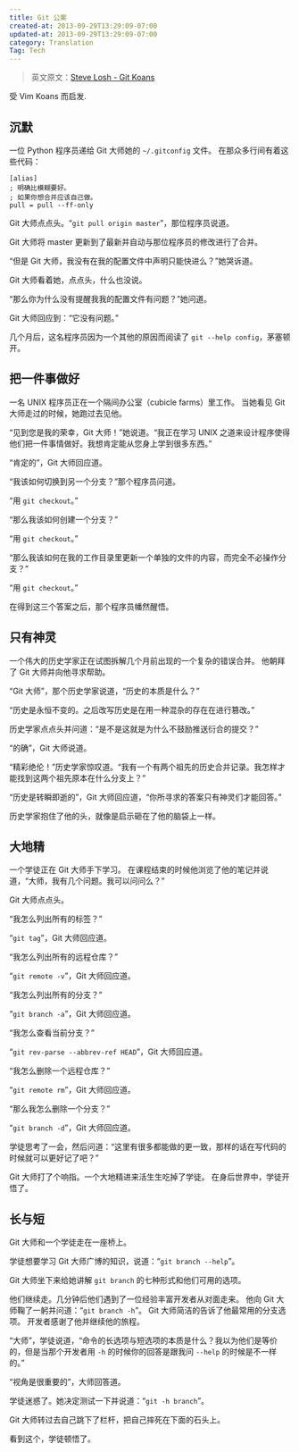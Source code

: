 ```yaml
---
title: Git 公案
created-at: 2013-09-29T13:29:09-07:00
updated-at: 2013-09-29T13:29:09-07:00
category: Translation
Tag: Tech
---
```


> 英文原文：[Steve Losh - Git Koans](http://stevelosh.com/blog/2013/04/git-koans/)<br/>


受 Vim Koans 而启发.

## 沉默

一位 Python 程序员递给 Git 大师她的 `~/.gitconfig` 文件。
在那众多行间有着这些代码：

    [alias]
    ; 明确比模糊要好。
    ; 如果你想合并应该自己做。
    pull = pull --ff-only

Git 大师点点头。“`git pull origin master`”，那位程序员说道。

Git 大师将 master 更新到了最新并自动与那位程序员的修改进行了合并。

“但是 Git 大师，我没有在我的配置文件中声明只能快进么？”她哭诉道。

Git 大师看着她，点点头，什么也没说。

“那么你为什么没有提醒我我的配置文件有问题？”她问道。

Git 大师回应到：“它没有问题。”

几个月后，这名程序员因为一个其他的原因而阅读了 `git --help config`，茅塞顿开。


## 把一件事做好

一名 UNIX 程序员正在一个隔间办公室（cubicle farms）里工作。
当她看见 Git 大师走过的时候，她跑过去见他。

“见到您是我的荣幸，Git 大师！”她说道。“我正在学习 UNIX 之道来设计程序使得他们把一件事情做好。我想肯定能从您身上学到很多东西。”

“肯定的”，Git 大师回应道。

“我该如何切换到另一个分支？”那个程序员问道。

“用 `git checkout`。”

“那么我该如何创建一个分支？”

“用 `git checkout`。”

“那么我该如何在我的工作目录里更新一个单独的文件的内容，而完全不必操作分支？”

“用 `git checkout`。”

在得到这三个答案之后，那个程序员幡然醒悟。

## 只有神灵

一个伟大的历史学家正在试图拆解几个月前出现的一个复杂的错误合并。 他朝拜了 Git 大师并向他寻求帮助。

“Git 大师”，那个历史学家说道，“历史的本质是什么？”

“历史是永恒不变的。之后改写历史是在用一种混杂的存在在进行篡改。”

历史学家点点头并问道：“是不是这就是为什么不鼓励推送衍合的提交？”

“的确”，Git 大师说道。

“精彩绝伦！”历史学家惊叹道。“我有一个有两个祖先的历史合并记录。我怎样才能找到这两个祖先原本在什么分支上？”

“历史是转瞬即逝的”，Git 大师回应道，“你所寻求的答案只有神灵们才能回答。”

历史学家抱住了他的头，就像是启示砸在了他的脑袋上一样。


## 大地精

一个学徒正在 Git 大师手下学习。
在课程结束的时候他浏览了他的笔记并说道，“大师，我有几个问题。我可以问问么？”

Git 大师点点头。

“我怎么列出所有的标签？”

“`git tag`”，Git 大师回应道。

“我怎么列出所有的远程仓库？”

“`git remote -v`”，Git 大师回应道。

“我怎么列出所有的分支？”

“`git branch -a`”，Git 大师回应道。

“我怎么查看当前分支？”

“`git rev-parse --abbrev-ref HEAD`”，Git 大师回应道。

“我怎么删除一个远程仓库？”

“`git remote rm`”，Git 大师回应道。

“那么我怎么删除一个分支？”

“`git branch -d`”，Git 大师回应道。

学徒思考了一会，然后问道：“这里有很多都能做的更一致，那样的话在写代码的时候就可以更好记了吧？”

Git 大师打了个响指。一个大地精进来活生生吃掉了学徒。
在身后世界中，学徒开悟了。


## 长与短

Git 大师和一个学徒走在一座桥上。

学徒想要学习 Git 大师广博的知识，说道：“`git branch --help`”。

Git 大师坐下来给她讲解 `git branch` 的七种形式和他们可用的选项。

他们继续走。几分钟后他们遇到了一位经验丰富开发者从对面走来。
他向 Git 大师鞠了一躬并问道：“`git branch -h`”。
Git 大师简洁的告诉了他最常用的分支选项。
开发者感谢了他并继续他的旅程。

“大师”，学徒说道，“命令的长选项与短选项的本质是什么？我以为他们是等价的，但是当那个开发者用 `-h` 的时候你的回答是跟我问 `--help` 的时候是不一样的。”

“视角是很重要的”，大师回答道。

学徒迷惑了。她决定测试一下并说道：“`git -h branch`”。

Git 大师转过去自己跳下了栏杆，把自己摔死在下面的石头上。

看到这个，学徒顿悟了。
